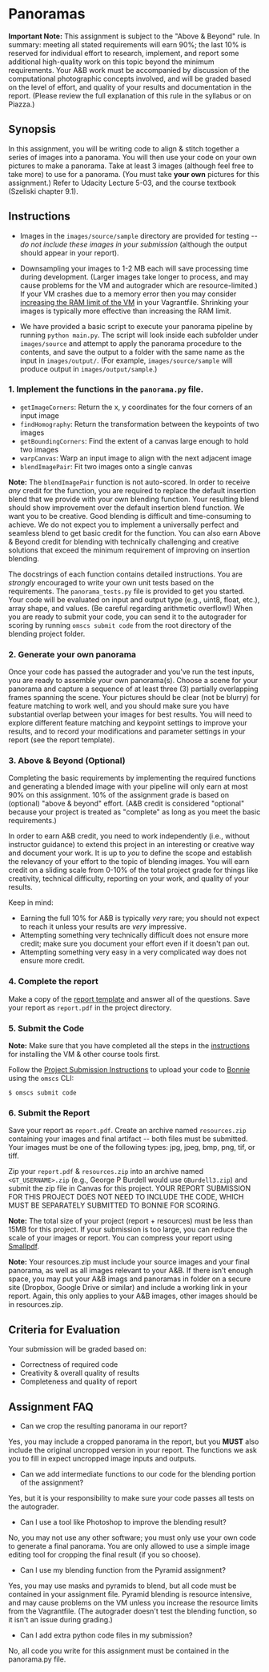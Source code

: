 # Panoramas

**Important Note:** This assignment is subject to the "Above & Beyond" rule. In summary: meeting all stated requirements will earn 90%; the last 10% is reserved for individual effort to research, implement, and report some additional high-quality work on this topic beyond the minimum requirements. Your A&B work must be accompanied by discussion of the computational photographic concepts involved, and will be graded based on the level of effort, and quality of your results and documentation in the report. (Please review the full explanation of this rule in the syllabus or on Piazza.)


## Synopsis

In this assignment, you will be writing code to align & stitch together a series of images into a panorama. You will then use your code on your own pictures to make a panorama. Take at least 3 images (although feel free to take more) to use for a panorama. (You must take **your own** pictures for this assignment.) Refer to Udacity Lecture 5-03, and the course textbook (Szeliski chapter 9.1).


## Instructions

- Images in the `images/source/sample` directory are provided for testing -- *do not include these images in your submission* (although the output should appear in your report). 

- Downsampling your images to 1-2 MB each will save processing time during development. (Larger images take longer to process, and may cause problems for the VM and autograder which are resource-limited.) If your VM crashes due to a memory error then you may consider [increasing the RAM limit of the VM](https://github.gatech.edu/gist/cgearhart3/fef2306f0dace55abad5d73f6e849970) in your Vagrantfile. Shrinking your images is typically more effective than increasing the RAM limit.

- We have provided a basic script to execute your panorama pipeline by running `python main.py`. The script will look inside each subfolder under `images/source` and attempt to apply the panorama procedure to the contents, and save the output to a folder with the same name as the input in `images/output/`. (For example, `images/source/sample` will produce output in `images/output/sample`.)


### 1. Implement the functions in the `panorama.py` file.

  - `getImageCorners`: Return the x, y coordinates for the four corners of an input image
  - `findHomography`: Return the transformation between the keypoints of two images
  - `getBoundingCorners`: Find the extent of a canvas large enough to hold two images
  - `warpCanvas`: Warp an input image to align with the next adjacent image
  - `blendImagePair`: Fit two images onto a single canvas

**Note:** The `blendImagePair` function is not auto-scored. In order to receive _any_ credit for the function, you are required to replace the default insertion blend that we provide with your own blending function. Your resulting blend should show improvement over the default insertion blend function. We want you to be creative. Good blending is difficult and time-consuming to achieve. We do not expect you to implement a universally perfect and seamless blend to get basic credit for the function. You can also earn Above & Beyond credit for blending with technically challenging and creative solutions that exceed the minimum requirement of improving on insertion blending. 

The docstrings of each function contains detailed instructions. You are *strongly* encouraged to write your own unit tests based on the requirements. The `panorama_tests.py` file is provided to get you started. Your code will be evaluated on input and output type (e.g., uint8, float, etc.), array shape, and values. (Be careful regarding arithmetic overflow!) When you are ready to submit your code, you can send it to the autograder for scoring by running `omscs submit code` from the root directory of the blending project folder.


### 2. Generate your own panorama

Once your code has passed the autograder and you’ve run the test inputs, you are ready to assemble your own panorama(s).  Choose a scene for your panorama and capture a sequence of at least three (3) partially overlapping frames spanning the scene. Your pictures should be clear (not be blurry) for feature matching to work well, and you should make sure you have substantial overlap between your images for best results. You will need to explore different feature matching and keypoint settings to improve your results, and to record your modifications and parameter settings in your report (see the report template).


### 3. Above & Beyond (Optional)

Completing the basic requirements by implementing the required functions and generating a blended image with your pipeline will only earn at most 90% on this assignment. 10% of the assignment grade is based on (optional) "above & beyond" effort. (A&B credit is considered "optional" because your project is treated as "complete" as long as you meet the basic requirements.)

In order to earn A&B credit, you need to work independently (i.e., without instructor guidance) to extend this project in an interesting or creative way and document your work. It is up to _you_ to define the scope and establish the relevancy of your effort to the topic of blending images. You will earn credit on a sliding scale from 0-10% of the total project grade for things like creativity, technical difficulty, reporting on your work, and quality of your results.

Keep in mind:
- Earning the full 10% for A&B is typically _very_ rare; you should not expect to reach it unless your results are _very_ impressive.
- Attempting something very technically difficult does not ensure more credit; make sure you document your effort even if it doesn't pan out.
- Attempting something very easy in a very complicated way does not ensure more credit.


### 4. Complete the report

Make a copy of the [report template](https://docs.google.com/presentation/d/1GUNoOnjCgBdPxyc4xmQIH2oprgeoBs2UMnrDc7vdzM0/edit?usp=sharing) and answer all of the questions. Save your report as `report.pdf` in the project directory.


### 5. Submit the Code

**Note:** Make sure that you have completed all the steps in the [instructions](../README.md#virtual-machine-setup) for installing the VM & other course tools first.

Follow the [Project Submission Instructions](../README.md#submitting-projects) to upload your code to [Bonnie](https://bonnie.udacity.com) using the `omscs` CLI:

```
$ omscs submit code
```


### 6. Submit the Report

Save your report as `report.pdf`. Create an archive named `resources.zip` containing your images and final artifact -- both files must be submitted. Your images must be one of the following types: jpg, jpeg, bmp, png, tif, or tiff.

Zip your `report.pdf` & `resources.zip` into an archive named `<GT_USERNAME>.zip` (e.g., George P Burdell would use `GBurdell3.zip`) and submit the zip file in Canvas for this project. YOUR REPORT SUBMISSION FOR THIS PROJECT DOES NOT NEED TO INCLUDE THE CODE, WHICH MUST BE SEPARATELY SUBMITTED TO BONNIE FOR SCORING.

**Note:** The total size of your project (report + resources) must be less than 15MB for this project. If your submission is too large, you can reduce the scale of your images or report. You can compress your report using [Smallpdf](https://smallpdf.com/compress-pdf).

**Note:** Your resources.zip must include your source images and your final panorama, as well as all images relevant to your A&B. If there isn't enough space, you may put your A&B imags and panoramas in folder on a secure site (Dropbox, Google Drive or similar) and include a working link in your report. Again, this only applies to your A&B images, other images should be in resources.zip.


## Criteria for Evaluation

Your submission will be graded based on:

  - Correctness of required code
  - Creativity & overall quality of results
  - Completeness and quality of report


## Assignment FAQ

- Can we crop the resulting panorama in our report?

Yes, you may include a cropped panorama in the report, but you **MUST** also include the original uncropped version in your report. The functions we ask you to fill in expect uncropped image inputs and outputs.

- Can we add intermediate functions to our code for the blending portion of the assignment?

Yes, but it is your responsibility to make sure your code passes all tests on the autograder.

- Can I use a tool like Photoshop to improve the blending result? 

No, you may not use any other software; you must only use your own code to generate a final panorama. You are only allowed to use a simple image editing tool for cropping the final result (if you so choose).

- Can I use my blending function from the Pyramid assignment? 

Yes, you may use masks and pyramids to blend, but all code must be contained in your assignment file. Pyramid blending is resource intensive, and may cause problems on the VM unless you increase the resource limits from the Vagrantfile. (The autograder doesn't test the blending function, so it isn't an issue during grading.)

- Can I add extra python code files in my submission? 

No, all code you write for this assignment must be contained in the panorama.py file.

